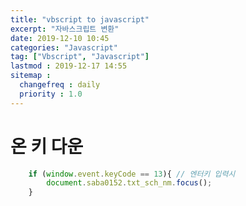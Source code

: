 ```yaml
---
title: "vbscript to javascript"
excerpt: "자바스크립트 변환"
date: 2019-12-10 10:45
categories: "Javascript"
tag: ["Vbscript", "Javascript"]
lastmod : 2019-12-17 14:55
sitemap :
  changefreq : daily
  priority : 1.0
---
```


# 온 키 다운

```javascript
    if (window.event.keyCode == 13){ // 엔터키 입력시
		document.saba0152.txt_sch_nm.focus();
	}
```